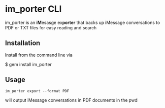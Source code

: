 # im_porter CLI

im_porter is an **iM**esasge ex**porter** that backs up iMessage conversations to PDF or TXT files for easy reading and search

## Installation

Install from the command line via

  $ gem install im_porter

## Usage

```im_porter export --format PDF``` 

will output iMessage conversations in PDF documents in the pwd
